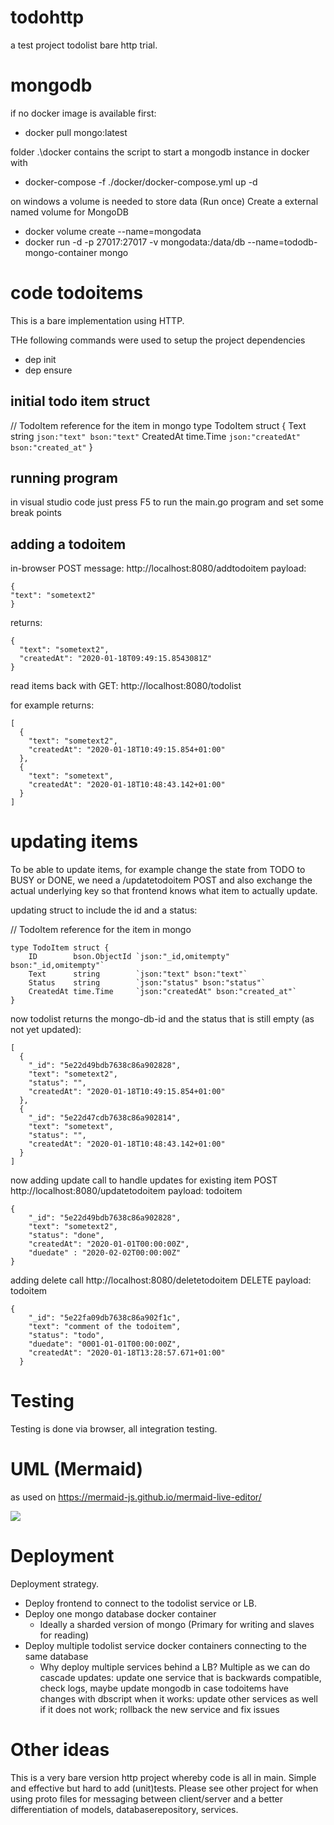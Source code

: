 # todohttp
a test project todolist
bare http trial.

# mongodb

if no docker image is available first:
* docker pull mongo:latest

folder
.\docker 
contains the script to start a mongodb instance in docker with
* docker-compose -f ./docker/docker-compose.yml up -d 

on windows a volume is needed to store data
(Run once) Create a external named volume for MongoDB
* docker volume create --name=mongodata
* docker run -d -p 27017:27017 -v mongodata:/data/db --name=tododb-mongo-container mongo

code todoitems
==============
This is a bare implementation using HTTP.

THe following commands were used to setup the project dependencies
* dep init
* dep ensure

initial todo item struct
------------------------
// TodoItem reference for the item in mongo
type TodoItem struct {
	Text      string    `json:"text" bson:"text"`
	CreatedAt time.Time `json:"createdAt" bson:"created_at"`
}

running program
---------------
in visual studio code just press F5 to run the main.go program
and set some break points

adding a todoitem
-----------------
in-browser POST message:
http://localhost:8080/addtodoitem
payload:

```
{
"text": "sometext2"
}
```

returns:
```
{
  "text": "sometext2",
  "createdAt": "2020-01-18T09:49:15.8543081Z"
}
```

read items back with GET:
http://localhost:8080/todolist

for example returns:
```
[
  {
    "text": "sometext2",
    "createdAt": "2020-01-18T10:49:15.854+01:00"
  },
  {
    "text": "sometext",
    "createdAt": "2020-01-18T10:48:43.142+01:00"
  }
]
```

# updating items

To be able to update items, for example change the state from TODO to BUSY or DONE, we need a /updatetodoitem POST and also exchange
the actual underlying key so that frontend knows what item to actually update.

updating struct to include the id and a status:

// TodoItem reference for the item in mongo
```
type TodoItem struct {
	ID        bson.ObjectId `json:"_id,omitempty" bson:"_id,omitempty"`
	Text      string        `json:"text" bson:"text"`
	Status    string        `json:"status" bson:"status"`
	CreatedAt time.Time     `json:"createdAt" bson:"created_at"`
}
```

now todolist returns the mongo-db-id and the status that is still empty (as not yet updated):
```
[
  {
    "_id": "5e22d49bdb7638c86a902828",
    "text": "sometext2",
    "status": "",
    "createdAt": "2020-01-18T10:49:15.854+01:00"
  },
  {
    "_id": "5e22d47cdb7638c86a902814",
    "text": "sometext",
    "status": "",
    "createdAt": "2020-01-18T10:48:43.142+01:00"
  }
]
```

now adding update call to handle updates for existing item
POST
http://localhost:8080/updatetodoitem
payload: todoitem
```
{
    "_id": "5e22d49bdb7638c86a902828",
    "text": "sometext2",
    "status": "done",
    "createdAt": "2020-01-01T00:00:00Z",
    "duedate" : "2020-02-02T00:00:00Z"
}
```


adding delete call
http://localhost:8080/deletetodoitem DELETE
payload: todoitem
```
{
    "_id": "5e22fa09db7638c86a902f1c",
    "text": "comment of the todoitem",
    "status": "todo",
    "duedate": "0001-01-01T00:00:00Z",
    "createdAt": "2020-01-18T13:28:57.671+01:00"
  }
```

  # Testing 

  Testing is done via browser, all integration testing.

UML (Mermaid)
=============

as used on https://mermaid-js.github.io/mermaid-live-editor/

[![](https://mermaid.ink/img/eyJjb2RlIjoic2VxdWVuY2VEaWFncmFtXG5Gcm9udGVuZCAtPiB0b2RvbGlzdHN2YzogUE9TVCBhZGR0b2RvaXRlbVxudG9kb2xpc3RzdmMgLT4gbW9uZ28gOiBzdG9yZSB0b2RvaXRlbVxudG9kb2xpc3RzdmMgLS0-IEZyb250ZW5kOiB0b2RvaXRlbSByZXNwb25zZVxuRnJvbnRlbmQgLT4gdG9kb2xpc3RzdmM6IEdFVCB0b2RvbGlzdFxudG9kb2xpc3RzdmMgLT4gbW9uZ28gOiByZXRyaWV2ZSBhbGwgaXRlbXNcbnRvZG9saXN0c3ZjIC0tPiBGcm9udGVuZDogdG9kb2xpc3QgcmVzcG9uc2VcbkZyb250ZW5kIC0-IHRvZG9saXN0c3ZjOiBQT1NUIC91cGRhdGV0b2RvaXRlbVxudG9kb2xpc3RzdmMgLT4gbW9uZ28gOiB1cGRhdGUgb25lIGl0ZW1cbnRvZG9saXN0c3ZjIC0tPiBGcm9udGVuZDogdG9kb2xpc3QgcmVzcG9uc2VcbiIsIm1lcm1haWQiOnsidGhlbWUiOiJkZWZhdWx0In19)](https://mermaid-js.github.io/mermaid-live-editor/#/edit/eyJjb2RlIjoic2VxdWVuY2VEaWFncmFtXG5Gcm9udGVuZCAtPiB0b2RvbGlzdHN2YzogUE9TVCBhZGR0b2RvaXRlbVxudG9kb2xpc3RzdmMgLT4gbW9uZ28gOiBzdG9yZSB0b2RvaXRlbVxudG9kb2xpc3RzdmMgLS0-IEZyb250ZW5kOiB0b2RvaXRlbSByZXNwb25zZVxuRnJvbnRlbmQgLT4gdG9kb2xpc3RzdmM6IEdFVCB0b2RvbGlzdFxudG9kb2xpc3RzdmMgLT4gbW9uZ28gOiByZXRyaWV2ZSBhbGwgaXRlbXNcbnRvZG9saXN0c3ZjIC0tPiBGcm9udGVuZDogdG9kb2xpc3QgcmVzcG9uc2VcbkZyb250ZW5kIC0-IHRvZG9saXN0c3ZjOiBQT1NUIC91cGRhdGV0b2RvaXRlbVxudG9kb2xpc3RzdmMgLT4gbW9uZ28gOiB1cGRhdGUgb25lIGl0ZW1cbnRvZG9saXN0c3ZjIC0tPiBGcm9udGVuZDogdG9kb2xpc3QgcmVzcG9uc2VcbiIsIm1lcm1haWQiOnsidGhlbWUiOiJkZWZhdWx0In19)

Deployment
==========

Deployment strategy.
- Deploy frontend to connect to the todolist service or LB.
- Deploy one mongo database docker container
    * Ideally a sharded version of mongo (Primary for writing and slaves for reading)
- Deploy multiple todolist service docker containers connecting to the same database
    * Why deploy multiple services behind a LB? Multiple as we can do cascade updates:
        update one service that is backwards compatible, check logs, maybe update mongodb in case todoitems have changes with dbscript 
        when it works: update other services as well
        if it does not work; rollback the new service and fix issues

Other ideas
===========
This is a very bare version http project whereby code is all in main. Simple and effective but hard to add (unit)tests. Please see other project for when using proto files for messaging between client/server and a better differentiation of models, databaserepository, services.
